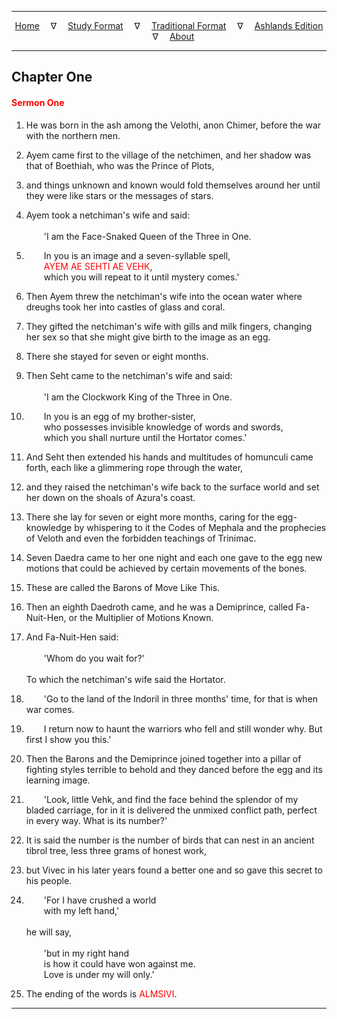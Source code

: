 
---

<!--- Jekyll Page Links -->

<center>
<a href="../../../index.html">Home</a>
&emsp;&nabla;&emsp;
<a href="../../index-study.html">Study Format</a>
&emsp;&nabla;&emsp;
<a href="../../index-traditional.html">Traditional Format</a>
&emsp;&nabla;&emsp;
<a href="../../index-ashlands.html">Ashlands Edition</a>
&emsp;&nabla;&emsp;
<a href="../../../about.html">About</a>
</center>

<!--- Markdown Body Below: -->

---

## Chapter One

#### <span style="color:red">Sermon One</span>

1. He was born in the ash among the Velothi, anon Chimer, before the war with the northern men.
2. Ayem came first to the village of the netchimen, and her shadow was that of Boethiah, who was the Prince of Plots,
3. and things unknown and known would fold themselves around her until they were like stars or the messages of stars.
4. Ayem took a netchiman's wife and said:\
\
&emsp;&emsp;'I am the Face-Snaked Queen of the Three in One.
5. &emsp;&emsp;In you is an image and a seven-syllable spell,\
&emsp;&emsp;<span style="color:red">AYEM AE SEHTI AE VEHK</span>,\
&emsp;&emsp;which you will repeat to it until mystery comes.'

6. Then Ayem threw the netchiman's wife into the ocean water where dreughs took her into castles of glass and coral.
7. They gifted the netchiman's wife with gills and milk fingers, changing her sex so that she might give birth to the image as an egg.
8. There she stayed for seven or eight months.

9. Then Seht came to the netchiman's wife and said:\
\
&emsp;&emsp;'I am the Clockwork King of the Three in One.
10. &emsp;&emsp;In you is an egg of my brother-sister,\
&emsp;&emsp;who possesses invisible knowledge of words and swords,\
&emsp;&emsp;which you shall nurture until the Hortator comes.'

11. And Seht then extended his hands and multitudes of homunculi came forth, each like a glimmering rope through the water,
12. and they raised the netchiman's wife back to the surface world and set her down on the shoals of Azura's coast.
13. There she lay for seven or eight more months, caring for the egg-knowledge by whispering to it the Codes of Mephala and the prophecies of Veloth and even the forbidden teachings of Trinimac.

14. Seven Daedra came to her one night and each one gave to the egg new motions that could be achieved by certain movements of the bones.
15. These are called the Barons of Move Like This.
16. Then an eighth Daedroth came, and he was a Demiprince, called Fa-Nuit-Hen, or the Multiplier of Motions Known.
17. And Fa-Nuit-Hen said:\
\
&emsp;&emsp;'Whom do you wait for?'\
&emsp;&emsp;\
To which the netchiman's wife said the Hortator.

18. &emsp;&emsp;'Go to the land of the Indoril in three months' time, for that is when war comes.
19. &emsp;&emsp;I return now to haunt the warriors who fell and still wonder why. But first I show you this.'

20. Then the Barons and the Demiprince joined together into a pillar of fighting styles terrible to behold and they danced before the egg and its learning image.

21. &emsp;&emsp;'Look, little Vehk, and find the face behind the splendor of my bladed carriage, for in it is delivered the unmixed conflict path, perfect in every way. What is its number?'

22. It is said the number is the number of birds that can nest in an ancient tibrol tree, less three grams of honest work,
23. but Vivec in his later years found a better one and so gave this secret to his people.

24. &emsp;&emsp;'For I have crushed a world\
&emsp;&emsp;with my left hand,'\
\
he will say,\
\
&emsp;&emsp;'but in my right hand\
&emsp;&emsp;is how it could have won against me.\
&emsp;&emsp;Love is under my will only.'

25. The ending of the words is
<span style="color:red">ALMSIVI</span>.

---
